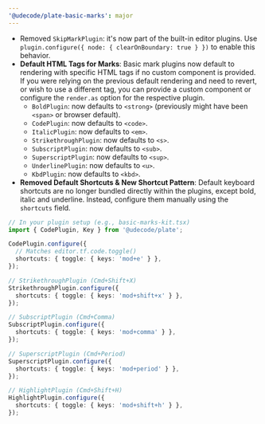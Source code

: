 ```yaml
---
'@udecode/plate-basic-marks': major
---
```


- Removed `SkipMarkPlugin`: it's now part of the built-in editor plugins. Use `plugin.configure({ node: { clearOnBoundary: true } })` to enable this behavior.
- **Default HTML Tags for Marks**: Basic mark plugins now default to rendering with specific HTML tags if no custom component is provided. If you were relying on the previous default rendering and need to revert, or wish to use a different tag, you can provide a custom component or configure the `render.as` option for the respective plugin.
  - `BoldPlugin`: now defaults to `<strong>` (previously might have been `<span>` or browser default).
  - `CodePlugin`: now defaults to `<code>`.
  - `ItalicPlugin`: now defaults to `<em>`.
  - `StrikethroughPlugin`: now defaults to `<s>`.
  - `SubscriptPlugin`: now defaults to `<sub>`.
  - `SuperscriptPlugin`: now defaults to `<sup>`.
  - `UnderlinePlugin`: now defaults to `<u>`.
  - `KbdPlugin`: now defaults to `<kbd>`.
- **Removed Default Shortcuts & New Shortcut Pattern**: Default keyboard shortcuts are no longer bundled directly within the plugins, except bold, italic and underline. Instead, configure them manually using the `shortcuts` field.

```ts
// In your plugin setup (e.g., basic-marks-kit.tsx)
import { CodePlugin, Key } from '@udecode/plate';

CodePlugin.configure({
  // Matches editor.tf.code.toggle()
  shortcuts: { toggle: { keys: 'mod+e' } },
});

// StrikethroughPlugin (Cmd+Shift+X)
StrikethroughPlugin.configure({
  shortcuts: { toggle: { keys: 'mod+shift+x' } },
});

// SubscriptPlugin (Cmd+Comma)
SubscriptPlugin.configure({
  shortcuts: { toggle: { keys: 'mod+comma' } },
});

// SuperscriptPlugin (Cmd+Period)
SuperscriptPlugin.configure({
  shortcuts: { toggle: { keys: 'mod+period' } },
});

// HighlightPlugin (Cmd+Shift+H)
HighlightPlugin.configure({
  shortcuts: { toggle: { keys: 'mod+shift+h' } },
});
```
